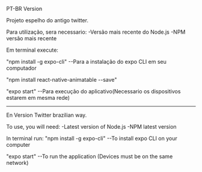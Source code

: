 PT-BR Version

Projeto espelho do antigo twitter.

Para utilização, sera necessario:
-Versão mais recente do Node.js
-NPM versão mais recente

Em terminal execute:

"npm install -g expo-cli" --Para a instalação do expo CLI em seu computador

"npm install react-native-animatable --save"

"expo start" --Para execução do aplicativo(Necessario os dispositivos estarem em mesma rede)

--------------------------------------------------------------------------------------------------------------------------------------------------
En Version
Twitter brazilian way.

To use, you will need:
-Latest version of Node.js
-NPM latest version

In terminal run:
"npm install -g expo-cli" --To install expo CLI on your computer

"expo start" --To run the application (Devices must be on the same network)
